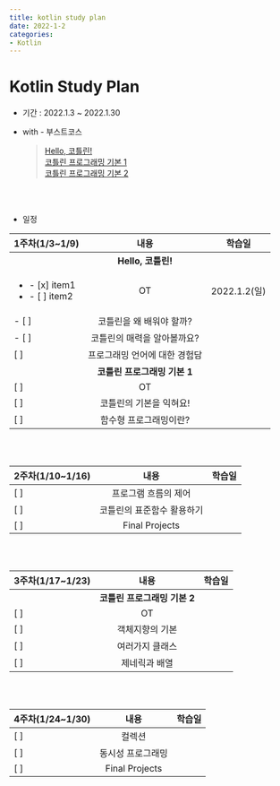 ```yaml
---
title: kotlin study plan
date: 2022-1-2
categories:
- Kotlin
---
```


# Kotlin Study Plan  
- 기간 : 2022.1.3 ~ 2022.1.30  

- with - 부스트코스
  > [Hello, 코틀린!](https://www.boostcourse.org/mo001)  
  > [코틀린 프로그래밍 기본 1](https://www.boostcourse.org/mo132)  
  > [코틀린 프로그래밍 기본 2](https://www.boostcourse.org/mo234)  

<br>
<br>

- 일정  


|1주차(1/3~1/9)|내용|학습일|
|---|:---:|:-----------:|
||**Hello, 코틀린!**||
| <ul><li>- [x] item1</li><li>- [ ] item2</li></ul>|OT|2022.1.2(일)|
|- [ ] |코틀린을 왜 배워야 할까?||
|- [ ] |코틀린의 매력을 알아볼까요?||
| [ ] |프로그래밍 언어에 대한 경험담||
||**코틀린 프로그래밍 기본 1**||
| [ ] |OT||
| [ ] |코틀린의 기본을 익혀요!||
| [ ] |함수형 프로그래밍이란?||  

<br>  
<br>  
  
|2주차(1/10~1/16)|내용|학습일|
|---|:---:|:-----------:|
| [ ] |프로그램 흐름의 제어||
| [ ] |코틀린의 표준함수 활용하기||
| [ ] |Final Projects||

<br>  
<br>  

|3주차(1/17~1/23)|내용|학습일|
|---|:---:|:---:|
||**코틀린 프로그래밍 기본 2**||
| [ ] |OT||
| [ ] |객체지향의 기본||
| [ ] |여러가지 클래스||
| [ ] |제네릭과 배열||

<br>
<br>  

|4주차(1/24~1/30)|내용|학습일|
|---|:---:|:---:|
| [ ] |컬렉션||
| [ ] |동시성 프로그래밍||
| [ ] |Final Projects||